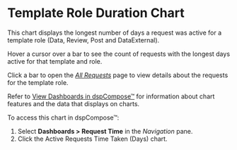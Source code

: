 # Template Role Duration Chart

This chart displays the longest number of days a request was active for
a template role (Data, Review, Post and DataExternal).

Hover a cursor over a bar to see the count of requests with the longest
days active for that template and role.

Click a bar to open the *[All Requests](../Page_Desc/All_Requests.htm)*
page to view details about the requests for the template role.

Refer to [View Dashboards in
dspCompose™](View_Dashboards_in_dspCompose.htm) for information about
chart features and the data that displays on charts.

To access this chart in dspCompose™:

1.  Select <span style="font-weight: bold;">Dashboards \> Request
    Time</span> in the
    <span style="font-style: italic;">Navigation</span> pane.
2.  Click the Active Requests Time Taken (Days) chart.
